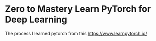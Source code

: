# Zero to Mastery Learn PyTorch for Deep Learning
The process I learned pytorch from this
https://www.learnpytorch.io/

